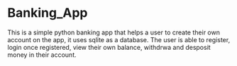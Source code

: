 # Banking_App
This is a simple python banking app that helps a user to create their own account on the app, it uses sqlite as a database. The user is able to register, login once registered, view their own balance, withdrwa and desposit money in their account.
